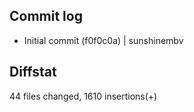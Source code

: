 ## Commit log
- Initial commit (f0f0c0a) | sunshinembv

## Diffstat
 44 files changed, 1610 insertions(+)
